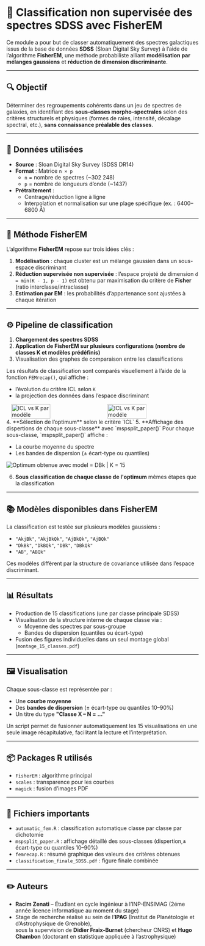 # 🌌 Classification non supervisée des spectres SDSS avec FisherEM

Ce module a pour but de classer automatiquement des spectres galactiques issus de la base de données **SDSS** (Sloan Digital Sky Survey) à l’aide de l’algorithme **FisherEM**, une méthode probabiliste alliant **modélisation par mélanges gaussiens** et **réduction de dimension discriminante**.

---

## 🔍 Objectif

Déterminer des regroupements cohérents dans un jeu de spectres de galaxies, en identifiant des **sous-classes morpho-spectrales** selon des critères structurels et physiques (formes de raies, intensité, décalage spectral, etc.), **sans connaissance préalable des classes**.

---

## 🧪 Données utilisées

- **Source** : Sloan Digital Sky Survey (SDSS DR14)
- **Format** : Matrice `n × p`  
  - `n` = nombre de spectres (~302 248)
  - `p` = nombre de longueurs d’onde (~1437)
- **Prétraitement** :
  - Centrage/réduction ligne à ligne
  - Interpolation et normalisation sur une plage spécifique (ex. : 6400–6800 Å)

---

## 🧠 Méthode FisherEM

L’algorithme **FisherEM** repose sur trois idées clés :

1. **Modélisation** : chaque cluster est un mélange gaussien dans un sous-espace discriminant
2. **Réduction supervisée non supervisée** : l’espace projeté de dimension `d = min(K - 1, p - 1)` est obtenu par maximisation du critère de **Fisher** (ratio interclasse/intraclasse)
3. **Estimation par EM** : les probabilités d’appartenance sont ajustées à chaque itération

---

## ⚙️ Pipeline de classification

1. **Chargement des spectres SDSS**
2. **Application de FisherEM sur plusieurs configurations (nombre de classes K et modèles prédéfinis)**  
3. Visualisation des graphes de comparaison entre les classifications

Les résultats de classification sont comparés visuellement à l’aide de la fonction `FEMrecap()`, qui affiche :

- l’évolution du critère ICL selon `K`
- la projection des données dans l’espace discriminant

<div style="display: flex; justify-content: space-around;">
  <img src="images/icl_plot_example.png" alt="ICL vs K par modéle" width="45%"/>
  <img src="images/discriminant_projection.png" alt="ICL vs K par modéle" width="45%"/>
</div>
4. **Sélection de l’optimum** selon le critère `ICL`  
5. **Affichage des dispertions de chaque sous-classe** avec `mspsplit_paper()`  
Pour chaque sous-classe, `mspsplit_paper()` affiche :

- La courbe moyenne du spectre
- Les bandes de dispersion (± écart-type ou quantiles)

![Optimum obtenue avec `model = DBk | K = 15`](images/classification_optimum.png)

6. **Sous classification de chaque classe de l'optimum** mêmes étapes que la classification 

---

## 📚 Modèles disponibles dans FisherEM

La classification est testée sur plusieurs modèles gaussiens :

- `"AkjBk"`, `"AkjBkQk"`, `"AjBkQk"`, `"AjBQk"`
- `"DkBk"`, `"DkBQk"`, `"DBk"`, `"DBkQk"`
- `"AB"`, `"ABQk"`

Ces modèles diffèrent par la structure de covariance utilisée dans l’espace discriminant.

---

## 📊 Résultats

- Production de 15 classifications (une par classe principale SDSS)
- Visualisation de la structure interne de chaque classe via :
  - Moyenne des spectres par sous-groupe
  - Bandes de dispersion (quantiles ou écart-type)
- Fusion des figures individuelles dans un seul montage global (`montage_15_classes.pdf`)

---

## 🖼️ Visualisation

Chaque sous-classe est représentée par :
- Une **courbe moyenne**
- Des **bandes de dispersion** (± écart-type ou quantiles 10–90%)
- Un titre du type **"Classe X – N = ..."**

Un script permet de fusionner automatiquement les 15 visualisations en une seule image récapitulative, facilitant la lecture et l’interprétation.

---

## 📦 Packages R utilisés

- `FisherEM` : algorithme principal
- `scales` : transparence pour les courbes
- `magick` : fusion d’images PDF
---

## 📁 Fichiers importants

- `automatic_fem.R` : classification automatique classe par classe par dichotomie
- `mspsplit_paper.R` : affichage détaillé des sous-classes (dispertion,± écart-type ou quantiles 10–90%)
- `femrecap.R` : résumé graphique des valeurs des critères obtenues
- `classification_finale_SDSS.pdf` : figure finale combinée

---

## ✏️ Auteurs

- **Racim Zenati** – Étudiant en cycle ingénieur à l’INP-ENSIMAG (2éme année licence informatique au moment du stage)
- Stage de recherche réalisé au sein de l’**IPAG** (Institut de Planétologie et d’Astrophysique de Grenoble),  
  sous la supervision de **Didier Fraix-Burnet** (chercheur CNRS) et **Hugo Chambon** (doctorant en statistique appliquée à l’astrophysique)

